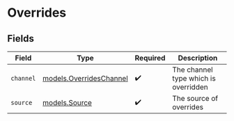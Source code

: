# Overrides


## Fields

| Field                                                    | Type                                                     | Required                                                 | Description                                              |
| -------------------------------------------------------- | -------------------------------------------------------- | -------------------------------------------------------- | -------------------------------------------------------- |
| `channel`                                                | [models.OverridesChannel](../models/overrideschannel.md) | :heavy_check_mark:                                       | The channel type which is overridden                     |
| `source`                                                 | [models.Source](../models/source.md)                     | :heavy_check_mark:                                       | The source of overrides                                  |